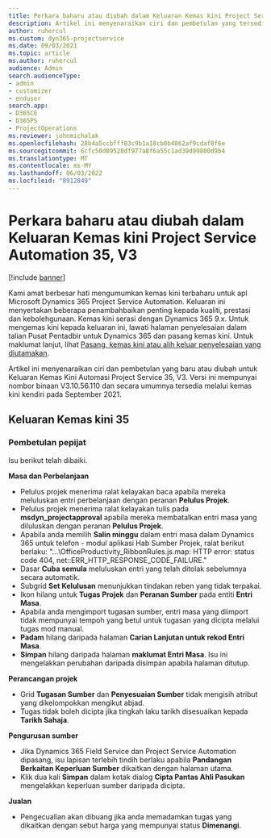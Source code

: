 ```yaml
---
title: Perkara baharu atau diubah dalam Keluaran Kemas kini Project Service Automation 35, V3
description: Artikel ini menyenaraikan ciri dan pembetulan yang tersedia dalam Microsoft Dynamics 365 Project Service Automation Kemas Kini Keluaran 35, V3.
author: ruhercul
ms.custom: dyn365-projectservice
ms.date: 09/03/2021
ms.topic: article
ms.author: ruhercul
audience: Admin
search.audienceType:
- admin
- customizer
- enduser
search.app:
- D365CE
- D365PS
- ProjectOperations
ms.reviewer: johnmichalak
ms.openlocfilehash: 28b4a5ccbfff83c9b1a18cb0b4062af9cdaf8f6e
ms.sourcegitcommit: 6cfc50d89528df977a8f6a55c1ad39d99800d9b4
ms.translationtype: MT
ms.contentlocale: ms-MY
ms.lasthandoff: 06/03/2022
ms.locfileid: "8912849"
---
```

# <a name="whats-new-or-changed-in-project-service-automation-update-release-35-v3"></a>Perkara baharu atau diubah dalam Keluaran Kemas kini Project Service Automation 35, V3

[!include [banner](../includes/psa-now-project-operations.md)]

Kami amat berbesar hati mengumumkan kemas kini terbaharu untuk apl Microsoft Dynamics 365 Project Service Automation. Keluaran ini menyertakan beberapa penambahbaikan penting kepada kualiti, prestasi dan kebolehgunaan. Kemas kini serasi dengan Dynamics 365 9.x. Untuk mengemas kini kepada keluaran ini, lawati halaman penyelesaian dalam talian Pusat Pentadbir untuk Dynamics 365 dan pasang kemas kini. Untuk maklumat lanjut, lihat [Pasang, kemas kini atau alih keluar penyelesaian yang diutamakan](/power-platform/admin/install-remove-preferred-solution).

Artikel ini menyenaraikan ciri dan pembetulan yang baru atau diubah untuk Keluaran Kemas Kini Automasi Project Service 35, V3. Versi ini mempunyai nombor binaan V3.10.56.110 dan secara umumnya tersedia melalui kemas kini kendiri pada September 2021.

## <a name="update-release-35"></a>Keluaran Kemas kini 35

### <a name="bug-fixes"></a>Pembetulan pepijat

Isu berikut telah dibaiki.

**Masa dan Perbelanjaan**

- Pelulus projek menerima ralat kelayakan baca apabila mereka meluluskan entri perbelanjaan dengan peranan **Pelulus Projek**.
- Pelulus projek menerima ralat kelayakan tulis pada **msdyn_projectapproval** apabila mereka membatalkan entri masa yang diluluskan dengan peranan **Pelulus Projek**.
- Apabila anda memilih **Salin minggu** dalam entri masa dalam Dynamics 365 untuk telefon - modul aplikasi Hab Sumber Projek, ralat berikut berlaku: "...\OfficeProductivity_RibbonRules.js.map: HTTP error: status code 404, net::ERR_HTTP_RESPONSE_CODE_FAILURE."
- Dasar **Cuba semula** meluluskan entri yang telah ditolak sebelumnya secara automatik.
- Subgrid **Set Kelulusan** menunjukkan tindakan reben yang tidak terpakai.
- Ikon hilang untuk **Tugas Projek** dan **Peranan Sumber** pada entiti **Entri Masa**.
- Apabila anda mengimport tugasan sumber, entri masa yang diimport tidak mempunyai tempoh yang betul untuk tugasan yang dicipta melalui tugas mod manual.
- **Padam** hilang daripada halaman **Carian Lanjutan untuk rekod Entri Masa**.
- **Simpan** hilang daripada halaman **maklumat Entri Masa**. Isu ini mengelakkan perubahan daripada disimpan apabila halaman ditutup.

**Perancangan projek**

- Grid **Tugasan Sumber** dan **Penyesuaian Sumber** tidak mengisih atribut yang dikelompokkan mengikut abjad.
- Tugas tidak boleh dicipta jika tingkah laku tarikh disesuaikan kepada **Tarikh Sahaja**.

**Pengurusan sumber**

- Jika Dynamics 365 Field Service dan Project Service Automation dipasang, isu lapisan terlebih tindih berlaku apabila **Pandangan Berkaitan Keperluan Sumber** dikaitkan dengan halaman utama.
- Klik dua kali **Simpan** dalam kotak dialog **Cipta Pantas Ahli Pasukan** mengelakkan keperluan sumber daripada dicipta.

**Jualan**

- Pengecualian akan dibuang jika anda memadamkan tugas yang dikaitkan dengan sebut harga yang mempunyai status **Dimenangi**.
